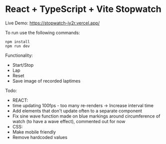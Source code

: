 # React + TypeScript + Vite Stopwatch

Live Demo: https://stopwatch-iy2r.vercel.app/

To run use the following commands:

```
npm install
npm run dev
```

Functionality:
- Start/Stop
- Lap
- Reset
- Save image of recorded laptimes

Todo:
- REACT:
- time updating 100fps - too many re-renders -> Increase interval time
- Add elements that don't update often to a separate component
- Fix sine wave function made on blue markings around circumference of watch (to have a wave effect), commented out for now
- CSS:
- Make mobile friendly
- Remove hardcoded values  

